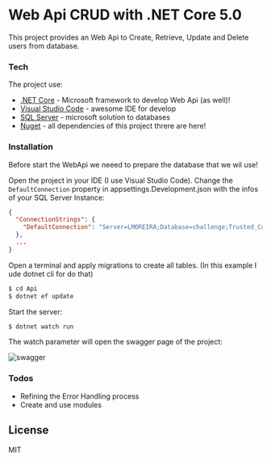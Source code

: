# Web Api CRUD with .NET Core 5.0 

This project provides an Web Api to Create, Retrieve, Update and Delete users from database.



### Tech

The project use:

* [.NET Core] - Microsoft framework to develop Web Api (as well)!
* [Visual Studio Code] - awesome IDE for develop
* [SQL Server] - microsoft solution to databases
* [Nuget] - all dependencies of this project threre are here!

### Installation

Before start the WebApi we neeed to prepare the database that we wil use!

Open the project in your IDE (I use Visual Studio Code).
Change the `DefaultConnection` property in appsettings.Development.json with the infos of your SQL Server Instance:
```json
{
  "ConnectionStrings": {
    "DefaultConnection": "Server=LMOREIRA;Database=challenge;Trusted_Connection=True;"
  },
  ...
}
```


Open a terminal and apply migrations to create all tables. (In this example I ude dotnet cli for do that)
```sh
$ cd Api
$ dotnet ef update
```
Start the server:
```sh
$ dotnet watch run 
```

The watch parameter will open the swagger page of the project:

![swagger](https://user-images.githubusercontent.com/2894734/104135872-5953b500-5371-11eb-8068-94d39b69834d.png)

### Todos

 - Refining the Error Handling process
 - Create and use modules

License
----

MIT

   [.NET Core]: <https://dotnet.microsoft.com/download>
   [Visual Studio Code]: <https://code.visualstudio.com/>
   [SQL Server]: <https://www.microsoft.com/pt-br/sql-server/sql-server-downloads/>
   [Nuget]: <https://www.nuget.org//>
